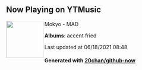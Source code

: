 ## Now Playing on YTMusic

[<img align="left" width="100" src="https://lh3.googleusercontent.com/71Ur0P4AJrEXAT7z1s-EP9fXMbIUfh5m9AUqkykCh4ZBvkTKzIoxH0BKlshkpSWrh6rqhvGKe809zBYQpQ">](https://music.youtube.com/watch?v=PSGg9udzhfg)

Mokyo - MAD

**Albums**: accent fried

Last updated at 06/18/2021 08:48

#### Generated with [20chan/github-now](https://github.com/20chan/github-now)
